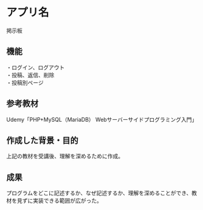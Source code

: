 # アプリ名
掲示板

## 機能
・ログイン、ログアウト  
・投稿、返信、削除  
・投稿別ページ  

## 参考教材
Udemy「PHP+MySQL（MariaDB） Webサーバーサイドプログラミング入門」

## 作成した背景・目的
上記の教材を受講後、理解を深めるために作成。

## 成果
プログラムをどこに記述するか、なぜ記述するか、理解を深めることができ、教材を見ずに実装できる範囲が広がった。



